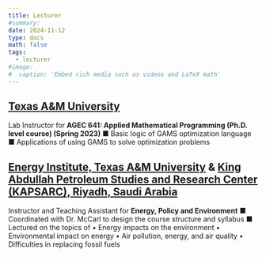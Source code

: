 ```yaml
---
title: Lecturer
#summary: 
date: 2024-11-12
type: docs
math: false
tags:
  - lecturer
#image:
#  caption: 'Embed rich media such as videos and LaTeX math'
---
```


## [Texas A&M University](https://agecon.tamu.edu) 
Lab Instructor for **AGEC 641: Applied Mathematical Programming (Ph.D. level course) (Spring 2023)**
■	Basic logic of GAMS optimization language
■	Applications of using GAMS to solve optimization problems

## [Energy Institute, Texas A&M University](https://energy.tamu.edu/) & [King Abdullah Petroleum Studies and Research Center (KAPSARC), Riyadh, Saudi Arabia](https://www.kapsarc.org/)
Instructor and Teaching Assistant for **Energy, Policy and Environment**
■	Coordinated with Dr. McCarl to design the course structure and syllabus
■	Lectured on the topics of
       • Energy impacts on the environment
       • Environmental impact on energy
       • Air pollution, energy, and air quality
       • Difficulties in replacing fossil fuels
